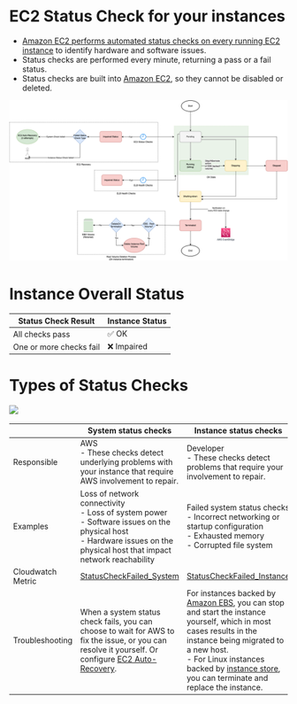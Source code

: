 # EC2 Status Check for your instances
- [Amazon EC2 performs automated status checks on every running EC2 instance](https://docs.aws.amazon.com/AWSEC2/latest/WindowsGuide/monitoring-system-instance-status-check.html) to identify hardware and software issues.
- Status checks are performed every minute, returning a pass or a fail status. 
- Status checks are built into [Amazon EC2](), so they cannot be disabled or deleted.

![](assets/EC2_Instance_LifeCycle.drawio.png)

# Instance Overall Status

| Status Check Result     | Instance Status       |
|-------------------------|-----------------------|
| All checks pass         | :white_check_mark: OK |
| One or more checks fail | :x: Impaired          |

# Types of Status Checks

![](https://docs.aws.amazon.com/images/AWSEC2/latest/WindowsGuide/images/status-check-tab.png)

|                   | System status checks                                                                                                                                                            | Instance status checks                                                                                                                                                                                                                                                                                                                                                                            |
|-------------------|---------------------------------------------------------------------------------------------------------------------------------------------------------------------------------|---------------------------------------------------------------------------------------------------------------------------------------------------------------------------------------------------------------------------------------------------------------------------------------------------------------------------------------------------------------------------------------------------|
| Responsible       | AWS<br/>- These checks detect underlying problems with your instance that require AWS involvement to repair.                                                                    | Developer<br/>- These checks detect problems that require your involvement to repair.                                                                                                                                                                                                                                                                                                             |
| Examples          | Loss of network connectivity <br/>- Loss of system power<br/>- Software issues on the physical host<br/>- Hardware issues on the physical host that impact network reachability | Failed system status checks<br/>- Incorrect networking or startup configuration<br/>- Exhausted memory<br/>- Corrupted file system                                                                                                                                                                                                                                                                |
| Cloudwatch Metric | [StatusCheckFailed_System](https://docs.aws.amazon.com/AWSEC2/latest/WindowsGuide/viewing_metrics_with_cloudwatch.html#status-check-metrics)                                    | [StatusCheckFailed_Instance](https://docs.aws.amazon.com/AWSEC2/latest/WindowsGuide/viewing_metrics_with_cloudwatch.html#status-check-metrics)                                                                                                                                                                                                                                                    |
| Troubleshooting   | When a system status check fails, you can choose to wait for AWS to fix the issue, or you can resolve it yourself. Or configure [EC2 Auto-Recovery](EC2AutoRecovery.md).        | For instances backed by [Amazon EBS](../../7_StorageServices/1_BlockStorageTypes/AmazonEBS/Readme.md), you can stop and start the instance yourself, which in most cases results in the instance being migrated to a new host. <br/>- For Linux instances backed by [instance store](../../7_StorageServices/1_BlockStorageTypes/AmazonEC2InstanceStore.md), you can terminate and replace the instance. |